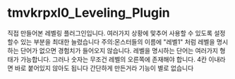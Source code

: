 # tmvkrpxl0_Leveling_Plugin
직접 만들어본 레벨링 플러그인입니다. 여러가지 상황에 맟추어 사용할 수 있도록 설정할수 있는 부분을 최대한 늘렸습니다
주의:몬스터들의 이름에 "레벨1" 처럼 레벨을 명시하는 단어가 없으면 경험치가 들어오지 않습니다. 레벨을 명시하는 단어는 여러가지 형태가 가능합니다.
그러나 숫자는 무조건 레벨의 오른쪽에 존재해야 합니다. 4칸 이내라면 바로 붙어있지 않아도 됩니다
간단하게 만든거라 기능이 별로 없습니다

